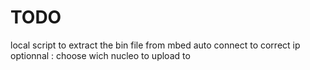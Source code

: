# TODO
local script to extract the bin file from mbed
auto connect to correct ip
optionnal : choose wich nucleo to upload to

